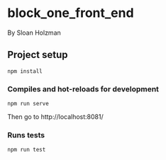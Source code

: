 # block_one_front_end
By Sloan Holzman

## Project setup
```
npm install
```

### Compiles and hot-reloads for development
```
npm run serve
```
Then go to http://localhost:8081/

### Runs tests
```
npm run test
```
